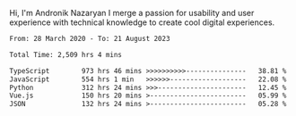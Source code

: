 Hi, I'm Andronik Nazaryan
I merge a passion for usability and user experience with technical knowledge to create cool digital experiences.


<!--START_SECTION:waka-->

```txt
From: 28 March 2020 - To: 21 August 2023

Total Time: 2,509 hrs 4 mins

TypeScript        973 hrs 46 mins >>>>>>>>>>---------------   38.81 %
JavaScript        554 hrs 1 min   >>>>>>-------------------   22.08 %
Python            312 hrs 24 mins >>>----------------------   12.45 %
Vue.js            150 hrs 20 mins >------------------------   05.99 %
JSON              132 hrs 24 mins >------------------------   05.28 %
```

<!--END_SECTION:waka-->
